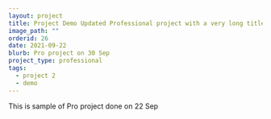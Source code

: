 ```yaml
---
layout: project
title: Project Demo Updated Professional project with a very long title
image_path: ""
orderid: 26
date: 2021-09-22
blurb: Pro project on 30 Sep
project_type: professional
tags:
  - project 2
  - demo
---
```

This is sample of Pro project done on 22 Sep